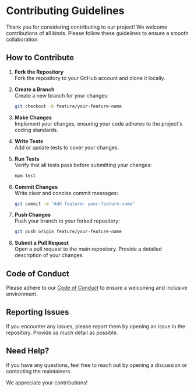 # Contributing Guidelines

Thank you for considering contributing to our project! We welcome contributions of all kinds. Please follow these guidelines to ensure a smooth collaboration.

## How to Contribute

1. **Fork the Repository**  
    Fork the repository to your GitHub account and clone it locally.

2. **Create a Branch**  
    Create a new branch for your changes:  
    ```bash
    git checkout -b feature/your-feature-name
    ```

3. **Make Changes**  
    Implement your changes, ensuring your code adheres to the project's coding standards.

4. **Write Tests**  
    Add or update tests to cover your changes.

5. **Run Tests**  
    Verify that all tests pass before submitting your changes:  
    ```bash
    npm test
    ```

6. **Commit Changes**  
    Write clear and concise commit messages:  
    ```bash
    git commit -m "Add feature: your-feature-name"
    ```

7. **Push Changes**  
    Push your branch to your forked repository:  
    ```bash
    git push origin feature/your-feature-name
    ```

8. **Submit a Pull Request**  
    Open a pull request to the main repository. Provide a detailed description of your changes.

## Code of Conduct

Please adhere to our [Code of Conduct](CODE_OF_CONDUCT.md) to ensure a welcoming and inclusive environment.

## Reporting Issues

If you encounter any issues, please report them by opening an issue in the repository. Provide as much detail as possible.

## Need Help?

If you have any questions, feel free to reach out by opening a discussion or contacting the maintainers.

We appreciate your contributions!  